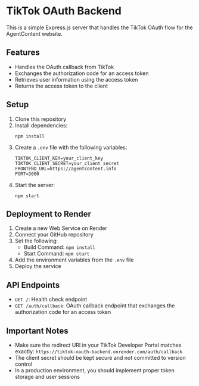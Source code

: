 # TikTok OAuth Backend

This is a simple Express.js server that handles the TikTok OAuth flow for the AgentContent website.

## Features

- Handles the OAuth callback from TikTok
- Exchanges the authorization code for an access token
- Retrieves user information using the access token
- Returns the access token to the client

## Setup

1. Clone this repository
2. Install dependencies:
   ```
   npm install
   ```
3. Create a `.env` file with the following variables:
   ```
   TIKTOK_CLIENT_KEY=your_client_key
   TIKTOK_CLIENT_SECRET=your_client_secret
   FRONTEND_URL=https://agentcontent.info
   PORT=3000
   ```
4. Start the server:
   ```
   npm start
   ```

## Deployment to Render

1. Create a new Web Service on Render
2. Connect your GitHub repository
3. Set the following:
   - Build Command: `npm install`
   - Start Command: `npm start`
4. Add the environment variables from the `.env` file
5. Deploy the service

## API Endpoints

- `GET /`: Health check endpoint
- `GET /auth/callback`: OAuth callback endpoint that exchanges the authorization code for an access token

## Important Notes

- Make sure the redirect URI in your TikTok Developer Portal matches exactly: `https://tiktok-oauth-backend.onrender.com/auth/callback`
- The client secret should be kept secure and not committed to version control
- In a production environment, you should implement proper token storage and user sessions